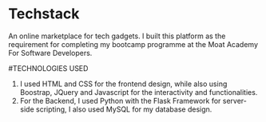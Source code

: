 # Techstack
An online marketplace for tech gadgets.
I built this platform as the requirement for completing my bootcamp programme at the Moat Academy For Software Developers.

#TECHNOLOGIES USED
1. I used HTML and CSS for the frontend design, while also using Boostrap, JQuery and Javascript for the interactivity and functionalities. 
2. For the Backend, I used Python with the Flask Framework for server-side scripting, I also used MySQL for my database design.
